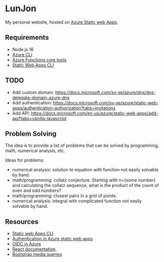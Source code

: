 # LunJon

My personal website, hosted on [Azure Static web Apps](https://azure.microsoft.com/en-us/services/app-service/static/).

## Requirements

- Node.js 16
- [Azure CLI](https://docs.microsoft.com/en-us/cli/azure/)
- [Azure Functions core tools](https://github.com/Azure/azure-functions-core-tools)
- [Static Web Apps CLI](https://github.com/Azure/static-web-apps-cli)

## TODO

- Add custom domain: https://docs.microsoft.com/sv-se/azure/dns/dns-delegate-domain-azure-dns
- Add authentication: https://docs.microsoft.com/sv-se/azure/static-web-apps/authentication-authorization?tabs=invitations
- Add API: https://docs.microsoft.com/en-us/azure/static-web-apps/add-api?tabs=vanilla-javascript

## Problem Solving

The idea is to provide a list of problems that can be solved by programming, math, numerical analysis, etc.

Ideas for problems:
 - numerical analysis: solution to equation with function not easily solvable by hand.
 - math/programming: collatz conjecture. Starting with n={some number} and calculating the collatz sequence, what
   is the product of the count of even and odd numbers?
 - math/programming: closest pairs in a grid of points.
 - numerical analysis: integral with complicated function not easily solvable by hand.

## Resources
- [Static web Apps CLI](https://azure.github.io/static-web-apps-cli/)
- [Authentication in Azure static web apps](https://docs.microsoft.com/sv-se/azure/static-web-apps/authentication-authorization?tabs=invitations)
- [OIDC in Azure](https://docs.github.com/en/actions/deployment/security-hardening-your-deployments/configuring-openid-connect-in-azure)
- [React documentation](https://reactjs.org/).
- [Bootstrap media queries](https://getbootstrap.com/docs/5.2/layout/breakpoints/#media-queries)

